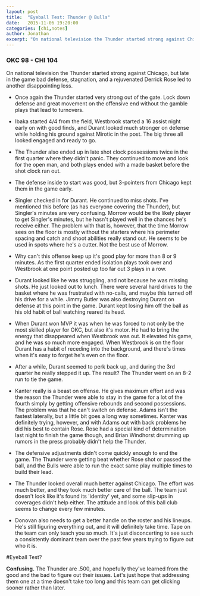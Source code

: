 ```yaml
---
layout: post
title:  "Eyeball Test: Thunder @ Bulls"
date:   2015-11-06 19:20:00
categories: [chi,notes]
author: Jonathan
excerpt: "On national television the Thunder started strong against Chicago, but late in the game bad defense, stagnation, and a rejuvenated Derrick Rose led to another disappointing loss..."
---
```


### OKC 98 - CHI 104

On national television the Thunder started strong against Chicago, but late in the game bad defense, stagnation, and a rejuvenated Derrick Rose led to another disappointing loss.

- Once again the Thunder started very strong out of the gate. Lock down defense and great movement on the offensive end without the gamble plays that lead to turnovers.

- Ibaka started 4/4 from the field, Westbrook started a 16 assist night early on with good finds, and Durant looked much stronger on defense while holding his ground against Mirotic in the post. The big three all looked engaged and ready to go.

- The Thunder also ended up in late shot clock possessions twice in the first quarter where they didn't panic. They continued to move and look for the open man, and both plays ended with a made basket before the shot clock ran out.

- The defense inside to start was good, but 3-pointers from Chicago kept them in the game early.

- Singler checked in for Durant. He continued to miss shots. I've mentioned this before (as has everyone covering the Thunder), but Singler's minutes are very confusing. Morrow would be the likely player to get Singler's minutes, but he hasn't played well in the chances he's receive either. The problem with that is, however, that the time Morrow sees on the floor is mostly without the starters where his perimeter spacing and catch and shoot abilities really stand out. He seems to be used in spots where he's a cutter. Not the best use of Morrow.

- Why can't this offense keep up it's good play for more than 8 or 9 minutes. As the first quarter ended isolation plays took over and Westbrook at one point posted up too far out 3 plays in a row.

- Durant looked like he was struggling, and not because he was missing shots. He just looked out to lunch. There were several hard drives to the basket where he was frustrated with no-calls, and maybe this turned off his drive for a while. Jimmy Butler was also destroying Durant on defense at this point in the game. Durant kept losing him off the ball as his old habit of ball watching reared its head.

- When Durant won MVP it was when he was forced to not only be the most skilled player for OKC, but also it's motor. He had to bring the energy that disappeared when Westbrook was out. It elevated his game, and he was so much more engaged. When Westbrook is on the floor Durant has a habit of receding into the background, and there's times when it's easy to forget he's even on the floor.

- After a while, Durant seemed to perk back up, and during the 3rd quarter he really stepped it up. The result? The Thunder went on an 8-2 run to tie the game.

- Kanter really is a beast on offense. He gives maximum effort and was the reason the Thunder were able to stay in the game for a lot of the fourth simply by getting offensive rebounds and second possessions. The problem was that he can't switch on defense. Adams isn't the fastest laterally, but a little bit goes a long way sometimes. Kanter was definitely trying, however, and with Adams out with back problems he did his best to contain Rose. Rose had a special kind of determination last night to finish the game though, and Brian Windhorst drumming up rumors in the press probably didn't help the Thunder.

- The defensive adjustments didn't come quickly enough to end the game. The Thunder were getting beat whether Rose shot or passed the ball, and the Bulls were able to run the exact same play multiple times to build their lead.

- The Thunder looked overall much better against Chicago. The effort was much better, and they took much better care of the ball. The team just doesn't look like it's found its 'identity' yet, and some slip-ups in coverages didn't help either. The attitude and look of this ball club seems to change every few minutes.

- Donovan also needs to get a better handle on the roster and his lineups. He's still figuring everything out, and it will definitely take time. Tape on the team can only teach you so much. It's just disconcerting to see such a consistently dominant team over the past few years trying to figure out who it is.

#Eyeball Test?

**Confusing.** The Thunder are .500, and hopefully they've learned from the good and the bad to figure out their issues. Let's just hope that addressing them one at a time doesn't take too long and this team can get clicking sooner rather than later.